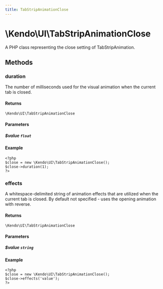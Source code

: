 ```yaml
---
title: TabStripAnimationClose
---
```


# \Kendo\UI\TabStripAnimationClose

A PHP class representing the close setting of TabStripAnimation.


## Methods

### duration
The number of milliseconds used for the visual animation when the current tab is closed.

#### Returns
`\Kendo\UI\TabStripAnimationClose`

#### Parameters

##### $value `float`



#### Example 
    <?php
    $close = new \Kendo\UI\TabStripAnimationClose();
    $close->duration(1);
    ?>

### effects
A whitespace-delimited string of animation effects that are utilized when the current tab
is closed. By default not specified - uses the opening animation with reverse.

#### Returns
`\Kendo\UI\TabStripAnimationClose`

#### Parameters

##### $value `string`



#### Example 
    <?php
    $close = new \Kendo\UI\TabStripAnimationClose();
    $close->effects('value');
    ?>

